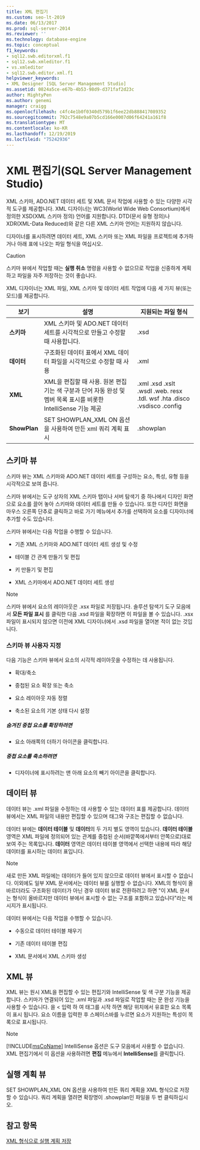```yaml
---
title: XML 편집기
ms.custom: seo-lt-2019
ms.date: 06/13/2017
ms.prod: sql-server-2014
ms.reviewer: ''
ms.technology: database-engine
ms.topic: conceptual
f1_keywords:
- sql12.swb.editorxml.f1
- sql12.swb.xmleditor.f1
- vs.xmleditor
- sql12.swb.editor.xml.f1
helpviewer_keywords:
- XML Designer [SQL Server Management Studio]
ms.assetid: 0824a5ce-e67b-4b53-98d9-d371faf2d23c
author: MightyPen
ms.author: genemi
manager: craigg
ms.openlocfilehash: c4fc4e1b0f0340d579b1f6ee22db888417089352
ms.sourcegitcommit: 792c7548e9a07b5cd166e0007d06f64241a161f8
ms.translationtype: MT
ms.contentlocale: ko-KR
ms.lasthandoff: 12/19/2019
ms.locfileid: "75242936"
---
```

# <a name="xml-editor-sql-server-management-studio"></a>XML 편집기(SQL Server Management Studio)
  XML 스키마, ADO.NET 데이터 세트 및 XML 문서 작업에 사용할 수 있는 다양한 시각적 도구를 제공합니다. XML 디자이너는 WC3(World Wide Web Consortium)에서 정의한 XSD(XML 스키마 정의) 언어를 지원합니다. DTD(문서 유형 정의)나 XDR(XML-Data Reduced)와 같은 다른 XML 스키마 언어는 지원하지 않습니다.  
  
 디자이너를 표시하려면 데이터 세트, XML 스키마 또는 XML 파일을 프로젝트에 추가하거나 아래 표에 나오는 파일 형식을 여십시오.  
  
> [!CAUTION]  
>  스키마 뷰에서 작업할 때는 **실행 취소** 명령을 사용할 수 없으므로 작업을 신중하게 계획하고 파일을 자주 저장하는 것이 좋습니다.  
  
 XML 디자이너는 XML 파일, XML 스키마 및 데이터 세트 작업에 다음 세 가지 뷰(또는 모드)를 제공합니다.  
  
|보기|설명|지원되는 파일 형식|  
|----------|-----------------|--------------------------|  
|**스키마**|XML 스키마 및 ADO.NET 데이터 세트를 시각적으로 만들고 수정할 때 사용합니다.|.xsd|  
|**데이터**|구조화된 데이터 표에서 XML 데이터 파일을 시각적으로 수정할 때 사용|.xml|  
|**XML**|XML을 편집할 때 사용. 원본 편집기는 색 구분과 단어 자동 완성 및 멤버 목록 표시를 비롯한 IntelliSense 기능 제공|.xml .xsd .xslt .wsdl .web. resx .tdl. wsf .hta .disco .vsdisco .config|  
|**ShowPlan**|SET SHOWPLAN_XML ON 옵션을 사용하여 만든 xml 쿼리 계획 표시|.showplan|  
  
## <a name="schema-view"></a>스키마 뷰  
 스키마 뷰는 XML 스키마와 ADO.NET 데이터 세트를 구성하는 요소, 특성, 유형 등을 시각적으로 보여 줍니다.  
  
 스키마 뷰에서는 도구 상자의 XML 스키마 탭이나 서버 탐색기 중 하나에서 디자인 화면으로 요소를 끌어 놓아 스키마와 데이터 세트를 만들 수 있습니다. 또한 디자인 화면을 마우스 오른쪽 단추로 클릭하고 바로 가기 메뉴에서 추가를 선택하여 요소를 디자이너에 추가할 수도 있습니다.  
  
 스키마 뷰에서는 다음 작업을 수행할 수 있습니다.  
  
-   기존 XML 스키마와 ADO.NET 데이터 세트 생성 및 수정  
  
-   테이블 간 관계 만들기 및 편집  
  
-   키 만들기 및 편집  
  
-   XML 스키마에서 ADO.NET 데이터 세트 생성  
  
> [!NOTE]  
>  스키마 뷰에서 요소의 레이아웃은 .xsx 파일로 저장됩니다. 솔루션 탐색기 도구 모음에서 **모든 파일 표시** 를 클릭한 다음 .xsd 파일을 확장하면 이 파일을 볼 수 있습니다. .xsx 파일이 표시되지 않으면 이전에 XML 디자이너에서 .xsd 파일을 열어본 적이 없는 것입니다.  
  
### <a name="customizing-schema-view"></a>스키마 뷰 사용자 지정  
 다음 기능은 스키마 뷰에서 요소의 시각적 레이아웃을 수정하는 데 사용됩니다.  
  
-   확대/축소  
  
-   중첩된 요소 확장 또는 축소  
  
-   요소 레이아웃 자동 정렬  
  
-   축소된 요소의 기본 상태 다시 설정  
  
##### <a name="to-expand-hidden-nested-elements"></a>숨겨진 중첩 요소를 확장하려면  
  
-   요소 아래쪽의 더하기 아이콘을 클릭합니다.  
  
##### <a name="to-collapse-nested-elements"></a>중첩 요소를 축소하려면  
  
-   디자이너에 표시하려는 맨 아래 요소의 빼기 아이콘을 클릭합니다.  
  
## <a name="data-view"></a>데이터 뷰  
 데이터 뷰는 .xml 파일을 수정하는 데 사용할 수 있는 데이터 표를 제공합니다. 데이터 뷰에서는 XML 파일의 내용만 편집할 수 있으며 태그와 구조는 편집할 수 없습니다.  
  
 데이터 뷰에는 **데이터 테이블** 및 **데이터**의 두 가지 별도 영역이 있습니다. 
  **데이터 테이블** 영역은 XML 파일에 정의되어 있는 관계를 중첩된 순서(바깥쪽에서부터 안쪽으로)대로 보여 주는 목록입니다. 
  **데이터** 영역은 데이터 테이블 영역에서 선택한 내용에 따라 해당 데이터를 표시하는 데이터 표입니다.  
  
> [!NOTE]  
>  새로 만든 XML 파일에는 데이터가 들어 있지 않으므로 데이터 뷰에서 표시할 수 없습니다. 이외에도 일부 XML 문서에서는 데이터 뷰를 실행할 수 없습니다. XML의 형식이 올바르더라도 구조화된 데이터가 아닌 경우 데이터 뷰로 전환하려고 하면 "이 XML 문서는 형식이 올바르지만 데이터 뷰에서 표시할 수 없는 구조를 포함하고 있습니다"라는 메시지가 표시됩니다.  
  
 데이터 뷰에서는 다음 작업을 수행할 수 있습니다.  
  
-   수동으로 데이터 테이블 채우기  
  
-   기존 데이터 테이블 편집  
  
-   XML 문서에서 XML 스키마 생성  
  
## <a name="xml-view"></a>XML 뷰  
 XML 뷰는 원시 XML을 편집할 수 있는 편집기와 IntelliSense 및 색 구분 기능을 제공합니다. 스키마가 연결되어 있는 .xml 파일과 .xsd 파일로 작업할 때는 문 완성 기능을 사용할 수 있습니다. 을 \< 입력 하 여 태그를 시작 하면 해당 위치에서 유효한 요소 목록이 표시 됩니다. 요소 이름을 입력한 후 스페이스바를 누르면 요소가 지원하는 특성이 목록으로 표시됩니다.  
  
> [!NOTE]  
>  
  [!INCLUDE[msCoName](../../includes/msconame-md.md)] IntelliSense 옵션은 도구 모음에서 사용할 수 없습니다. XML 편집기에서 이 옵션을 사용하려면 **편집** 메뉴에서 **IntelliSense**를 클릭합니다.  
  
## <a name="showplan-view"></a>실행 계획 뷰  
 SET SHOWPLAN_XML ON 옵션을 사용하여 만든 쿼리 계획을 XML 형식으로 저장할 수 있습니다. 쿼리 계획을 열려면 확장명이 .showplan인 파일을 두 번 클릭하십시오.  
  
## <a name="see-also"></a>참고 항목  
 [XML 형식으로 실행 계획 저장](../performance/save-an-execution-plan-in-xml-format.md)  
  
  
